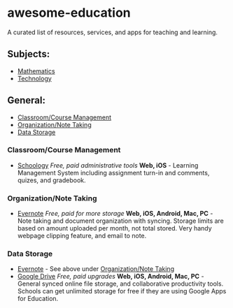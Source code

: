 # awesome-education

A curated list of resources, services, and apps for teaching and learning.

## Subjects:
- [Mathematics](mathematics.md)
- [Technology](technology.md)

## General:
- [Classroom/Course Management](#classroom/course-Management)
- [Organization/Note Taking](#organization/note-taking)
- [Data Storage](#data-storage)

### Classroom/Course Management
- [Schoology](https://www.schoology.com) _Free, paid administrative tools_  __Web, iOS__ - Learning Management System including assignment turn-in and comments, quizes, and gradebook.

### Organization/Note Taking
- [Evernote](https://evernote.com) _Free, paid for more storage_ __Web, iOS, Android, Mac, PC__ - Note taking and document organization with syncing. Storage limits are based on amount uploaded per month, not total stored. Very handy webpage clipping feature, and email to note.

### Data Storage
- [Evernote](https://evernote.com) - See above under [Organization/Note Taking](#organization/note-taking)
- [Google Drive](https://drive.google.com/) _Free, paid upgrades_ __Web, iOS, Android, Mac, PC__ - General synced online file storage, and collaborative productivity tools. Schools can get unlimited storage for free if they are using Google Apps for Education.
